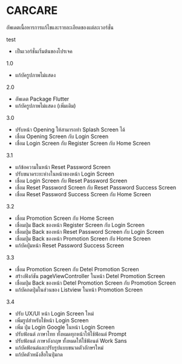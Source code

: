 # CARCARE

อัพเดตเนื้อหารการแก้ไขและรายละเอียดของแต่ละเวอร์ชั่น

test
- เป็นเวอร์ชั่นเริ่มต้นของโปรเจค

1.0
- แก้บัครูปภาพไม่แสดง

2.0
- อัพเดต Package Flutter
- แก้บัครูปภาพไม่แสดง (เพิ่มเติม)

3.0
- ปรับหน้า Opening ให้สามารถทำ Splash Screen ได้
- เชื่อม Opening Screen กับ Login Screen
- เชื่อม Login Screen กับ Register Screen กับ Home Screen

3.1
- แก้ข้อความในหน้า Reset Password Screen
- ปรับขนาดระยะห่างในหน้าของหน้า Login Screen
- เชื่อม Login Screen กับ Reset Password Screen
- เชื่อม Reset Password Screen กับ Reset Password Success Screen
- เชื่อม Reset Password Success Screen กับ Home Screen

3.2
- เชื่อม Promotion Screen กับ Home Screen
- เชื่อมปุ่ม Back ของหน้า Register Screen กับ Login Screen
- เชื่อมปุ่ม Back ของหน้า Reset Password Screen กับ Login Screen
- เชื่อมปุ่ม Back ของหน้า Promotion Screen กับ Home Screen
- แก้บัคปุ่มหน้า Reset Password Success Screen 

3.3
- เชื่อม Promotion Screen กับ Detel Promotion Screen
- สร้างฟังก์ชัน pageViewController ในหน้า Detel Promotion Screen
- เชื่อมปุ่ม Back ของหน้า Detel Promotion Screen กับ Promotion Screen
- แก้บัคกดปุ่มในส่วนของ Listview ในหน้า Promotion Screen

3.4
- ปรับ UX/UI หน้า Login Screen ใหม่ 
- เพิ่มรูปสำหรับใช้หน้า Login Screen
- เพิ่ม ปุ่ม Login Google ในหน้า Login Screen
- ปรับฟ้อนต์ ภาษาไทย ทั้งหมดทุกหน้าให้ใช้ฟ้อนต์ Prompt
- ปรับฟ้อนต์ ภาษาอังกฤษ ทั้งหมดให้ใช้ฟ้อนต์ Work Sans
- แก้บัคฟ้อนต์และปรับรูปแบบขนาดตัวอักษรใหม่
- แก้บัคตัวหนังสือในปุ่มกด
